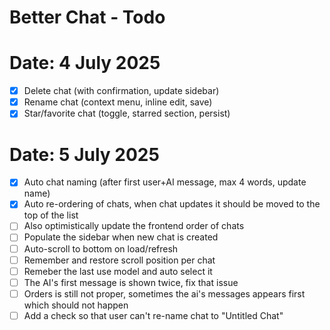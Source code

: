 # Better Chat - Todo

# Date: 4 July 2025

- [x] Delete chat (with confirmation, update sidebar)
- [x] Rename chat (context menu, inline edit, save)
- [x] Star/favorite chat (toggle, starred section, persist)

# Date: 5 July 2025

- [x] Auto chat naming (after first user+AI message, max 4 words, update name)
- [x] Auto re-ordering of chats, when chat updates it should be moved to the top of the list
- [ ] Also optimistically update the frontend order of chats
- [ ] Populate the sidebar when new chat is created
- [ ] Auto-scroll to bottom on load/refresh
- [ ] Remember and restore scroll position per chat
- [ ] Remeber the last use model and auto select it
- [ ] The AI's first message is shown twice, fix that issue
- [ ] Orders is still not proper, sometimes the ai's messages appears first which should not happen
- [ ] Add a check so that user can't re-name chat to "Untitled Chat"
